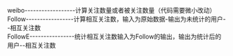 weibo------------------计算关注数量或者被关注数量（代码需要微小改动）<br/>
Follow-----------------计算相互关注数，输入为原始数据-输出为未统计的用户--相互关注数<br/>
FollowE----------------统计相互关注数输入为Follow的输出，输出为统计后的用户--相互关注数<br/>
